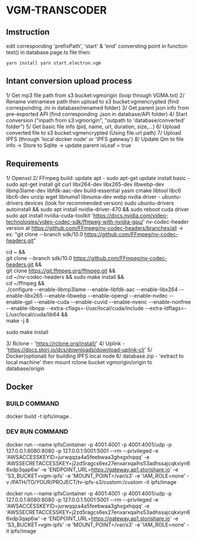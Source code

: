 # VGM-TRANSCODER

## Imstruction

edit corresponding 'prefixPath', 'start' & 'end' conversting point in function test() in database.page.ts file then:

`yarn install yarn start.electron.vgm`

## Intant conversion upload process

1/ Get mp3 file path from s3 bucket:vgmorigin (loop through VGMA.txt)
2/ Rename vietnamese path then upload to s3 bucket:vgmencrypted (find corresponding .ini in database/renamed folder)
3/ Get parent json info from pre-exported API (find corresponding .json in database/API folder)
4/ Start conversion ("inpath from s3:vgmorigin", "outpath to 'database/converted' folder")
5/ Get basic file info (pid, name, url, duration, size,...)
6/ Upload converted file to s3 bucket:vgmencrypted (Using file.url path)
7/ Upload IPFS (through 'local docker node' or 'IPFS gateway')
8/ Update Qm to file info -> Store to Sqlite -> update parent isLeaf = true

## Requirements

1/ Openssl
2/ FFmpeg build:
update apt - sudo apt-get update
install basic - sudo apt-get install git curl libx264-dev libx265-dev libwebp-dev libmp3lame-dev libfdk-aac-dev build-essential yasm cmake libtool libc6 libc6-dev unzip wget libnuma1 libnuma-dev webp
nvdia driver - ubuntu-drivers devices (look for recommended version)
sudo ubuntu-drivers autoinstall && sudo apt install nvidia-driver-470 && sudo reboot
cuda driver
sudo apt install nvidia-cuda-toolkit
'https://docs.nvidia.com/video-technologies/video-codec-sdk/ffmpeg-with-nvidia-gpu/'
nv-codec-header version at https://github.com/FFmpeg/nv-codec-headers/branches/all -> ex: "git clone --branch sdk/10.0 https://github.com/FFmpeg/nv-codec-headers.git"

cd ~ && \
git clone --branch sdk/10.0 https://github.com/FFmpeg/nv-codec-headers.git && \
git clone https://git.ffmpeg.org/ffmpeg.git && \
cd ~/nv-codec-headers && sudo make install && \
cd ~/ffmpeg && \
./configure --enable-libmp3lame --enable-libfdk-aac --enable-libx264 --enable-libx265 --enable-libwebp --enable-opengl --enable-nvdec --enable-gpl --enable-cuda --enable-cuvid --enable-nvenc --enable-nonfree --enable-libnpp --extra-cflags=-I/usr/local/cuda/include --extra-ldflags=-L/usr/local/cuda/lib64 && \
make -j 8

sudo make install

3/ Rclone - 'https://rclone.org/install/'
4/ Uplink - 'https://docs.storj.io/dcs/downloads/download-uplink-cli'
5/ Docker(optional) for building IPFS local node
6/ database.zip - 'extract to local machine' then mount rclone bucket vgmorigin/origin to database/origin

## Docker

### BUILD COMMAND

docker build -t ipfs/image .

### DEV RUN COMMAND

docker run --name ipfsContainer -p 4001:4001 -p 4001:4001/udp -p 127.0.0.1:8080:8080 -p 127.0.0.1:5001:5001 --rm --privileged -e 'AWSACCESSKEYID=jurwqqza4a5feebwaa3ghxgxhqqq' -e 'AWSSECRETACCESSKEY=j2zd5ragcs6ex27enxarxqaihs53adhssajcqkxiyn66xdp3qap6w' -e 'ENDPOINT_URL=https://gateway.ap1.storjshare.io' -e 'S3_BUCKET=vgm-ipfs' -e 'MOUNT_POINT=/var/s3' -e 'IAM_ROLE=none' -v /PATH/TO/YOUR/PROJECT/tv-ipfs-s3/custom:/custom -it ipfs/image

docker run --name ipfsContainer -p 4001:4001 -p 4001:4001/udp -p 127.0.0.1:8080:8080 -p 127.0.0.1:5001:5001 --rm --privileged -e 'AWSACCESSKEYID=jurwqqza4a5feebwaa3ghxgxhqqq' -e 'AWSSECRETACCESSKEY=j2zd5ragcs6ex27enxarxqaihs53adhssajcqkxiyn66xdp3qap6w' -e 'ENDPOINT_URL=https://gateway.ap1.storjshare.io' -e 'S3_BUCKET=vgm-ipfs' -e 'MOUNT_POINT=/var/s3' -e 'IAM_ROLE=none' -it ipfs/image
